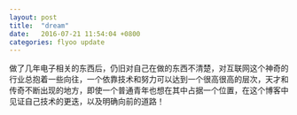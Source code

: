 ```yaml
---
layout: post
title:  "dream"
date:   2016-07-21 11:54:04 +0800
categories: flyoo update
---
```

 
做了几年电子相关的东西后，仍旧对自己在做的东西不清楚，对互联网这个神奇的行业总抱着一些向往，一个依靠技术和努力可以达到一个很高很高的层次，天才和传奇不断出现的地方，即使一个普通青年也想在其中占据一个位置，在这个博客中见证自己技术的更迭，以及明确向前的道路！
